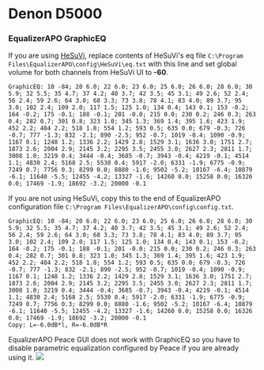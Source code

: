 # Denon D5000
### EqualizerAPO GraphicEQ
If you are using [HeSuVi](https://sourceforge.net/projects/hesuvi/), replace contents of HeSuVi's eq file `C:\Program Files\EqualizerAPO\config\HeSuVi\eq.txt` with this line and set global volume for both channels from HeSuVi UI to **-60**.
```
GraphicEQ: 10 -84; 20 6.0; 22 6.0; 23 6.0; 25 6.0; 26 6.0; 28 6.0; 30 5.9; 32 5.5; 35 4.7; 37 4.2; 40 3.7; 42 3.5; 45 3.1; 49 2.6; 52 2.4; 56 2.4; 59 2.6; 64 3.0; 68 3.3; 73 3.8; 78 4.1; 83 4.0; 89 3.7; 95 3.0; 102 2.4; 109 2.0; 117 1.5; 125 1.0; 134 0.4; 143 0.1; 153 -0.2; 164 -0.2; 175 -0.1; 188 -0.1; 201 -0.0; 215 0.0; 230 0.2; 246 0.3; 263 0.4; 282 0.7; 301 0.8; 323 1.0; 345 1.3; 369 1.4; 395 1.6; 423 1.9; 452 2.2; 484 2.2; 518 1.8; 554 1.2; 593 0.5; 635 0.0; 679 -0.3; 726 -0.7; 777 -1.3; 832 -2.1; 890 -2.5; 952 -0.7; 1019 -0.4; 1090 -0.9; 1167 0.1; 1248 1.2; 1336 2.2; 1429 2.8; 1529 3.1; 1636 3.0; 1751 2.7; 1873 2.6; 2004 2.9; 2145 3.2; 2295 3.5; 2455 3.0; 2627 2.3; 2811 1.7; 3008 1.0; 3219 0.4; 3444 -0.4; 3685 -0.7; 3943 -0.4; 4219 -0.1; 4514 1.1; 4830 2.4; 5168 2.5; 5530 0.4; 5917 -2.0; 6331 -1.9; 6775 -0.9; 7249 0.7; 7756 0.3; 8299 0.0; 8880 -1.6; 9502 -5.2; 10167 -6.4; 10879 -6.1; 11640 -5.5; 12455 -4.2; 13327 -1.6; 14260 0.0; 15258 0.0; 16326 0.0; 17469 -1.9; 18692 -3.2; 20000 -0.1
```
If you are not using HeSuVi, copy this to the end of EqualizerAPO configuration file `C:\Program Files\EqualizerAPO\config\config.txt`.
```
GraphicEQ: 10 -84; 20 6.0; 22 6.0; 23 6.0; 25 6.0; 26 6.0; 28 6.0; 30 5.9; 32 5.5; 35 4.7; 37 4.2; 40 3.7; 42 3.5; 45 3.1; 49 2.6; 52 2.4; 56 2.4; 59 2.6; 64 3.0; 68 3.3; 73 3.8; 78 4.1; 83 4.0; 89 3.7; 95 3.0; 102 2.4; 109 2.0; 117 1.5; 125 1.0; 134 0.4; 143 0.1; 153 -0.2; 164 -0.2; 175 -0.1; 188 -0.1; 201 -0.0; 215 0.0; 230 0.2; 246 0.3; 263 0.4; 282 0.7; 301 0.8; 323 1.0; 345 1.3; 369 1.4; 395 1.6; 423 1.9; 452 2.2; 484 2.2; 518 1.8; 554 1.2; 593 0.5; 635 0.0; 679 -0.3; 726 -0.7; 777 -1.3; 832 -2.1; 890 -2.5; 952 -0.7; 1019 -0.4; 1090 -0.9; 1167 0.1; 1248 1.2; 1336 2.2; 1429 2.8; 1529 3.1; 1636 3.0; 1751 2.7; 1873 2.6; 2004 2.9; 2145 3.2; 2295 3.5; 2455 3.0; 2627 2.3; 2811 1.7; 3008 1.0; 3219 0.4; 3444 -0.4; 3685 -0.7; 3943 -0.4; 4219 -0.1; 4514 1.1; 4830 2.4; 5168 2.5; 5530 0.4; 5917 -2.0; 6331 -1.9; 6775 -0.9; 7249 0.7; 7756 0.3; 8299 0.0; 8880 -1.6; 9502 -5.2; 10167 -6.4; 10879 -6.1; 11640 -5.5; 12455 -4.2; 13327 -1.6; 14260 0.0; 15258 0.0; 16326 0.0; 17469 -1.9; 18692 -3.2; 20000 -0.1
Copy: L=-6.0dB*l, R=-6.0dB*R
```
EqualizerAPO Peace GUI does not work with GraphicEQ so you have to disable parametric equalization configured by Peace if you are already using it.
![](https://raw.githubusercontent.com/jaakkopasanen/AutoEq/master/results/Sonoma%20Model%20One/innerfidelity/onear/Denon%20D5000/Denon%20D5000.png)
